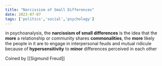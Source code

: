 ```yaml
---
title: "Narcissism of Small Differences"
date: 2023-07-07
tags: ['politics','social','psychology']
---
```

in psychoanalysis, the **narcissism of small differences** is the idea that the **more** a relationship or community shares **commonalities**, the **more** likely the people in it are to engage in interpersonal feuds and mutual ridicule because of **hypersensitivity** to **minor** differences perceived in each other

Coined by [[Sigmund Freud]]

